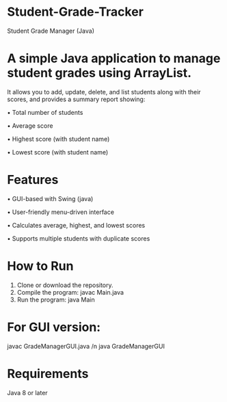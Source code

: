 # Student-Grade-Tracker
Student Grade Manager (Java)

# A simple Java application to manage student grades using ArrayList.
It allows you to add, update, delete, and list students along with their scores, and provides a summary report showing:

• Total number of students

• Average score

• Highest score (with student name)

• Lowest score (with student name)

# Features

• GUI-based with Swing (java)

• User-friendly menu-driven interface

• Calculates average, highest, and lowest scores

• Supports multiple students with duplicate scores

# How to Run

1. Clone or download the repository.
2. Compile the program:
   javac Main.java
3. Run the program:
   java Main


# For GUI version:

javac GradeManagerGUI.java /n
java GradeManagerGUI

# Requirements

Java 8 or later
